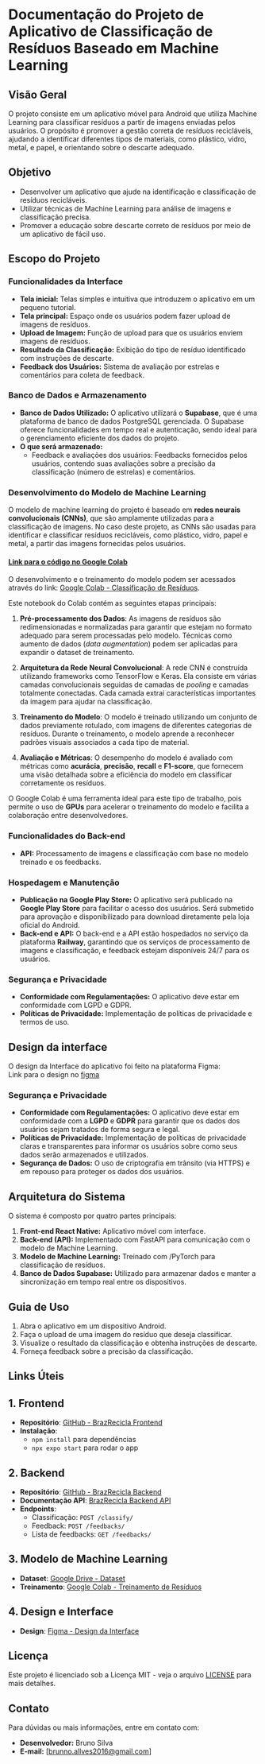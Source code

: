 # Documentação do Projeto de Aplicativo de Classificação de Resíduos Baseado em Machine Learning

## Visão Geral

O projeto consiste em um aplicativo móvel para Android que utiliza Machine Learning para classificar resíduos a partir de imagens enviadas pelos usuários. O propósito é promover a gestão correta de resíduos recicláveis, ajudando a identificar diferentes tipos de materiais, como plástico, vidro, metal, e papel, e orientando sobre o descarte adequado.

## Objetivo

- Desenvolver um aplicativo que ajude na identificação e classificação de resíduos recicláveis.
- Utilizar técnicas de Machine Learning para análise de imagens e classificação precisa.
- Promover a educação sobre descarte correto de resíduos por meio de um aplicativo de fácil uso.

## Escopo do Projeto

### Funcionalidades da Interface

- **Tela inicial:** Telas simples e intuitiva que introduzem o aplicativo em um pequeno tutorial.
- **Tela principal:** Espaço onde os usuários podem fazer upload de imagens de resíduos.
- **Upload de Imagem:** Função de upload para que os usuários enviem imagens de resíduos.
- **Resultado da Classificação:** Exibição do tipo de resíduo identificado com instruções de descarte.
- **Feedback dos Usuários:** Sistema de avaliação por estrelas e comentários para coleta de feedback.

### Banco de Dados e Armazenamento

- **Banco de Dados Utilizado:** O aplicativo utilizará o **Supabase**, que é uma plataforma de banco de dados PostgreSQL gerenciada. O Supabase oferece funcionalidades em tempo real e autenticação, sendo ideal para o gerenciamento eficiente dos dados do projeto.
- **O que será armazenado:**
  - Feedback e avaliações dos usuários: Feedbacks fornecidos pelos usuários, contendo suas avaliações sobre a precisão da classificação (número de estrelas) e comentários.

### Desenvolvimento do Modelo de Machine Learning

O modelo de machine learning do projeto é baseado em **redes neurais convolucionais (CNNs)**, que são amplamente utilizadas para a classificação de imagens. No caso deste projeto, as CNNs são usadas para identificar e classificar resíduos recicláveis, como plástico, vidro, papel e metal, a partir das imagens fornecidas pelos usuários.

#### [Link para o código no Google Colab](https://colab.research.google.com/drive/1bHeq_2f9EdJ84O1rrmA01jIct_wj5jhA?usp=sharing)
O desenvolvimento e o treinamento do modelo podem ser acessados através do link: [Google Colab - Classificação de Resíduos](https://colab.research.google.com/drive/1bHeq_2f9EdJ84O1rrmA01jIct_wj5jhA?usp=sharing).

Este notebook do Colab contém as seguintes etapas principais:

1. **Pré-processamento dos Dados**: As imagens de resíduos são redimensionadas e normalizadas para garantir que estejam no formato adequado para serem processadas pelo modelo. Técnicas como aumento de dados (_data augmentation_) podem ser aplicadas para expandir o dataset de treinamento.

2. **Arquitetura da Rede Neural Convolucional**: A rede CNN é construída utilizando frameworks como TensorFlow e Keras. Ela consiste em várias camadas convolucionais seguidas de camadas de _pooling_ e camadas totalmente conectadas. Cada camada extrai características importantes da imagem para ajudar na classificação.

3. **Treinamento do Modelo**: O modelo é treinado utilizando um conjunto de dados previamente rotulado, com imagens de diferentes categorias de resíduos. Durante o treinamento, o modelo aprende a reconhecer padrões visuais associados a cada tipo de material.

4. **Avaliação e Métricas**: O desempenho do modelo é avaliado com métricas como **acurácia**, **precisão**, **recall** e **F1-score**, que fornecem uma visão detalhada sobre a eficiência do modelo em classificar corretamente os resíduos.

O Google Colab é uma ferramenta ideal para este tipo de trabalho, pois permite o uso de **GPUs** para acelerar o treinamento do modelo e facilita a colaboração entre desenvolvedores.

### Funcionalidades do Back-end

- **API:** Processamento de imagens e classificação com base no modelo treinado e os feedbacks.

### Hospedagem e Manutenção

- **Publicação na Google Play Store:** O aplicativo será publicado na **Google Play Store** para facilitar o acesso dos usuários. Será submetido para aprovação e disponibilizado para download diretamente pela loja oficial do Android.
- **Back-end e API:** O back-end e a API estão  hospedados no serviço da plataforma **Railway**, garantindo que os serviços de processamento de imagens e classificação, e feedback estejam disponíveis 24/7 para os usuários.

### Segurança e Privacidade

- **Conformidade com Regulamentações:** O aplicativo deve estar em conformidade com LGPD e GDPR.
- **Políticas de Privacidade:** Implementação de políticas de privacidade e termos de uso.

## Design da interface 
O design da Interface do aplicativo foi feito na plataforma Figma:  
Link para o design no [figma](https://www.figma.com/design/798PQZldCQgnwUOiJ0fHTI/BrazRecicla?m=auto&t=62oyYFSBwtPdFNVs-1)

### Segurança e Privacidade

- **Conformidade com Regulamentações:** O aplicativo deve estar em conformidade com a **LGPD** e **GDPR** para garantir que os dados dos usuários sejam tratados de forma segura e legal.
- **Políticas de Privacidade:** Implementação de políticas de privacidade claras e transparentes para informar os usuários sobre como seus dados serão armazenados e utilizados.
- **Segurança de Dados:** O uso de criptografia em trânsito (via HTTPS) e em repouso para proteger os dados dos usuários.

## Arquitetura do Sistema

O sistema é composto por quatro partes principais:

1. **Front-end React Native:** Aplicativo móvel com interface.
2. **Back-end (API):** Implementado com FastAPI para comunicação com o modelo de Machine Learning.
3. **Modelo de Machine Learning:** Treinado com /PyTorch para classificação de resíduos.
4. **Banco de Dados Supabase:** Utilizado para armazenar dados e manter a sincronização em tempo real entre os dispositivos.

## Guia de Uso

1. Abra o aplicativo em um dispositivo Android.
2. Faça o upload de uma imagem do resíduo que deseja classificar.
3. Visualize o resultado da classificação e obtenha instruções de descarte.
4. Forneça feedback sobre a precisão da classificação.

## Links Úteis

## 1. Frontend
- **Repositório**: [GitHub - BrazRecicla Frontend](https://github.com/camiwr/brazrecicla-front-end.git)
- **Instalação**:
  - `npm install` para dependências
  - `npx expo start` para rodar o app

## 2. Backend
- **Repositório**: [GitHub - BrazRecicla Backend](https://github.com/camiwr/brazRecicla-back-end)
- **Documentação API**: [BrazRecicla Backend API](https://brazrecicla-back-end-production.up.railway.app/docs)
- **Endpoints**:
  - Classificação: `POST /classify/`
  - Feedback: `POST /feedbacks/`
  - Lista de feedbacks: `GET /feedbacks/`

## 3. Modelo de Machine Learning
- **Dataset**: [Google Drive - Dataset](https://drive.google.com/drive/folders/1QG__yWSk2lG_IsFNaR8_3wLDpVdCtUya?usp=sharing)
- **Treinamento**: [Google Colab - Treinamento de Resíduos](https://colab.research.google.com/)

## 4. Design e Interface
- **Design**: [Figma - Design da Interface](#)


## Licença

Este projeto é licenciado sob a Licença MIT - veja o arquivo [LICENSE](LICENSE) para mais detalhes.

## Contato

Para dúvidas ou mais informações, entre em contato com:

- **Desenvolvedor:** Bruno Silva
- **E-mail:** [brunno.allves2016@gmail.com]
